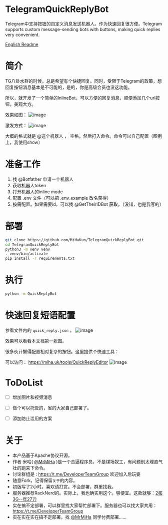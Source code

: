 # TelegramQuickReplyBot
Telegram中支持按钮的自定义消息发送机器人。作为快速回复很方便。Telegram supports custom message-sending bots with buttons, making quick replies very convenient.

[English Readme](https://github.com/MiHaKun/TelegramQuickReplyBot/blob/master/README.en.md)

# 简介
TG八卦水群的时候，总是希望有个快捷回复。同时，受限于Telegram的政策，想回复按钮消息基本是不可能的，是的，你是高级会员也没这功能。

所以，就开发了一个简单的InlineBot，可以方便的回复消息，顺便添加几个url按钮。美观大方。

效果如图：
![image](https://github.com/user-attachments/assets/f6bfeec2-40fd-437e-8f2b-198b47a652e8)


激发方式：
![image](https://github.com/user-attachments/assets/0ef91fcc-3f21-4f08-80b5-fbe76eb34429)


大概的格式就是 @这个机器人 ， 空格，然后打入命令。命令可以自己配置（图例上，我使用show）

# 准备工作
1. 找 @Botfather 申请一个机器人
2. 获取机器人token
3. 打开机器人的inline mode
4. 配置 .env 文件（可以把 .env_example 改名获得）
5. 按需配置。如果需要id，可以找 @GetTheirIDBot 获取。（没错，也是我写的）

# 部署
```bash
git clone https://github.com/MiHaKun/TelegramQuickReplyBot.git
cd TelegramQuickReplyBot
python3 -m venv venv
. venv/bin/activate
pip install -r requirements.txt
```

# 执行
```bash
python -m QuickReplyBot
```

# 快速回复短语配置
参看文件内的 `quick_reply.json` 。
![image](https://github.com/user-attachments/assets/ef5d0c5b-4e75-4b82-92c5-c26a655c3cb4)


效果可以看看本文档第一张图。

很多伙计懒得配置相对复杂的按钮。这里提供个快速工具：

可以访问： https://miha.uk/tools/QuickReplyEditor
![image](https://github.com/user-attachments/assets/74744372-fc8b-4f8b-b694-222c31bd0684)



# ToDoList
- [ ] 增加图片和视频消息
- [ ] 做个可以托管的，省的大家自己部署了。
- [ ] 添加防止滥用的方案


# 关于

- 本产品基于Apache协议开源。
- 作者 米哈( [@MrMiHa](https://t.me/MrMiHa) )是一个苦逼程序员，不是煤场奴工，有问题别太理直气壮的跑来下命令。
- 讨论群组是 : https://t.me/DeveloperTeamGroup 欢迎加入后玩耍
- 随意Fork，记得保留`关于`的内容。
- 初版写了2小时。喜欢请打赏。不会部署，群里找我。
- 服务器推荐RackNerd的。实际上，我也确实用这个。够便宜。这款就够：[2核3G--年27刀](https://my.racknerd.com/aff.php?aff=11705&pid=828) 
- 实在搞不定部署，可以群里找大家帮忙部署下。服务器也可以找大家共用： https://t.me/DeveloperTeamGroup 
- 实在实在实在搞不定部署，找  [@MrMiHa](https://t.me/MrMiHa)  同学付费部署……
